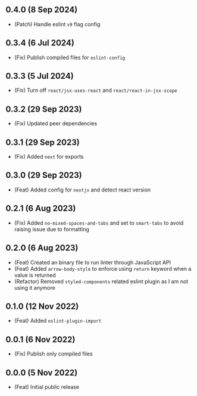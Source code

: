 ## 0.4.0 (8 Sep 2024)

-   (Patch) Handle eslint `v9` flag config

## 0.3.4 (6 Jul 2024)

-   (Fix) Publish compiled files for `eslint-config`

## 0.3.3 (5 Jul 2024)

-   (Fix) Turn off `react/jsx-uses-react` and `react/react-in-jsx-scope`

## 0.3.2 (29 Sep 2023)

-   (Fix) Updated peer dependencies

## 0.3.1 (29 Sep 2023)

-   (Fix) Added `next` for exports

## 0.3.0 (29 Sep 2023)

-   (Feat) Added config for `nextjs` and detect react version

## 0.2.1 (6 Aug 2023)

-   (Fix) Added `no-mixed-spaces-and-tabs` and set to `smart-tabs` to avoid raising issue due to formatting

## 0.2.0 (6 Aug 2023)

-   (Feat) Created an binary file to run linter through JavaScript API
-   (Feat) Added `arrow-body-style` to enforce using `return` keyword when a value is returned
-   (Refactor) Removed `styled-components` related eslint plugin as I am not using it anymore

## 0.1.0 (12 Nov 2022)

-   (Feat) Added `eslint-plugin-import`

## 0.0.1 (6 Nov 2022)

-   (Fix) Publish only compiled files

## 0.0.0 (5 Nov 2022)

-   (Feat) Initial public release
